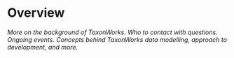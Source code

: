 # Overview

_More on the background of TaxonWorks. Who to contact with questions. Ongoing events. Concepts behind TaxonWorks data modelling, approach to development, and more._
